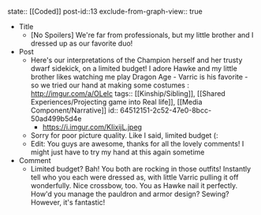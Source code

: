 state:: [[Coded]]
post-id::13
exclude-from-graph-view:: true

- Title
  - [No Spoilers] We're far from professionals, but my little brother and I dressed up as our favorite duo!
- Post
  - Here's our interpretations of the Champion herself and her trusty dwarf sidekick, on a limited budget! I adore Hawke and my little brother likes watching me play Dragon Age - Varric is his favorite - so we tried our hand at making some costumes : http://imgur.com/a/OLelc
    tags:: [[Kinship/Sibling]], [[Shared Experiences/Projecting game into Real life]], [[Media Component/Narrative]]
    id:: 64512151-2c52-47e0-8bcc-50ad499b5d4e
    - https://i.imgur.com/KIixijL.jpeg
  - Sorry for poor picture quality. Like I said, limited budget (:
  - Edit: You guys are awesome, thanks for all the lovely comments! I might just have to try my hand at this again sometime
- Comment
  - Limited budget? Bah! You both are rocking in those outfits! Instantly tell who you each were dressed as, with little Varric pulling it off wonderfully. Nice crossbow, too. You as Hawke nail it perfectly. How'd you manage the pauldron and armor design? Sewing? However, it's fantastic!
